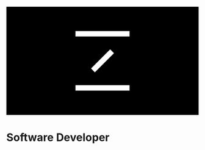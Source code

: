 ![mrnz icon](https://raw.githubusercontent.com/mrnzdev/mrnzdev/main/github%20background.png)
# Software Developer
